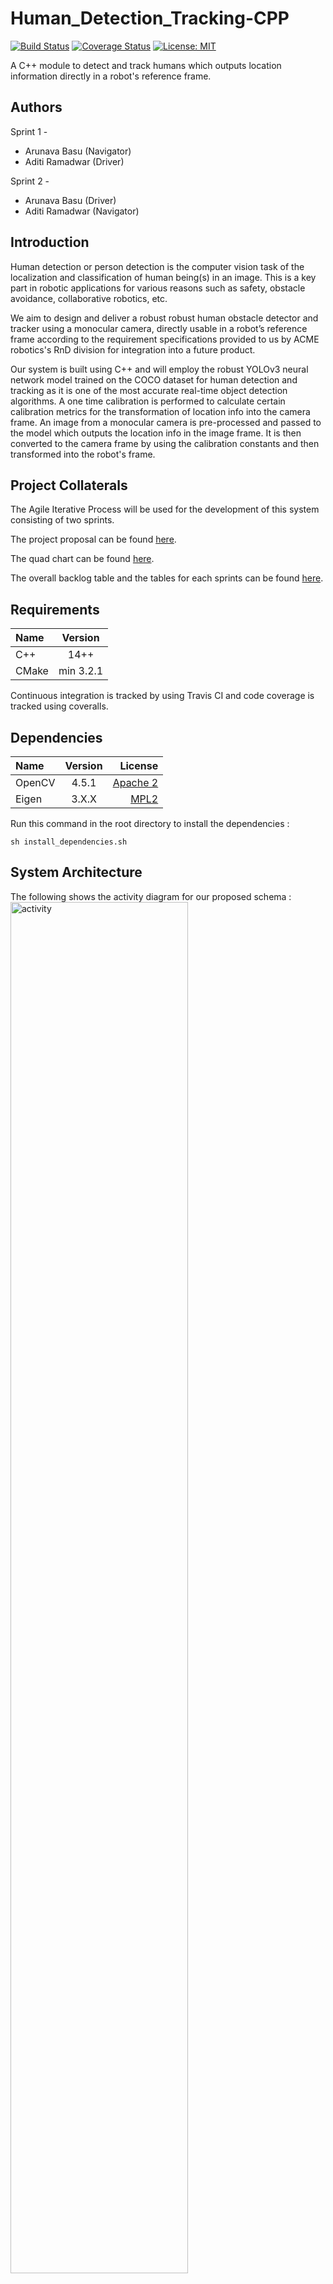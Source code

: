 
  
# Human_Detection_Tracking-CPP
[![Build Status](https://app.travis-ci.com/llDev-Rootll/Human_Detection_Tracking-CPP.svg?branch=master)](https://app.travis-ci.com/llDev-Rootll/Human_Detection_Tracking-CPP)
[![Coverage Status](https://coveralls.io/repos/github/llDev-Rootll/Human_Detection_Tracking-CPP/badge.svg?branch=master)](https://coveralls.io/github/llDev-Rootll/Human_Detection_Tracking-CPP?branch=master)
[![License: MIT](https://img.shields.io/badge/License-MIT-blue.svg)](https://opensource.org/licenses/MIT)

A C++ module to detect and track humans which outputs location information directly in a robot's reference frame.

## Authors
Sprint 1 -
 - Arunava Basu (Navigator)
 - Aditi Ramadwar (Driver)

Sprint 2 -
 - Arunava Basu (Driver)
 - Aditi Ramadwar (Navigator)
## Introduction
Human detection or person detection is the computer vision task of the localization and classification of human being(s) in an image. This is a key part in robotic applications for various reasons such as safety, obstacle avoidance, collaborative robotics, etc. 

We aim to design and deliver a robust  robust human obstacle detector and tracker using a monocular camera, directly usable in a robot’s reference frame according to the requirement specifications provided to us by ACME robotics's RnD division for integration into a future product.

Our system is built using C++ and will employ the robust YOLOv3 neural network model trained on the COCO dataset for human detection and tracking as it is one of the most accurate real-time object detection algorithms. A one time calibration is performed to calculate certain calibration metrics for the transformation of location info into the camera frame. An image from a monocular camera is pre-processed and passed to the model which outputs the location info in the image frame. It is then converted to the camera frame by using the calibration constants and then transformed into the robot's frame.

## Project Collaterals
The Agile Iterative Process will be used for the development of this system consisting of two sprints.

The project proposal can be found [here](https://github.com/llDev-Rootll/Human_Detection_Tracking-CPP/blob/development/assets/Human%20Detector%20%26%20Tracker%20-%20Proposal.pdf).

The quad chart can be found [here](https://github.com/llDev-Rootll/Human_Detection_Tracking-CPP/blob/development/assets/Quad_Chart.pdf).

The overall backlog table and the tables for each sprints can be found [here](https://docs.google.com/spreadsheets/d/1tjJKUd9B4bBSYAHnrwuMjWNl_lUBmqeB6lw7iTNKZSg/edit?usp=sharing).

## Requirements
| Name | Version | 
| :---         |     :---:      |    
| C++   | 14++     | 
| CMake   | min 3.2.1     | 

Continuous integration is tracked by using Travis CI and code coverage is tracked using coveralls. 
## Dependencies

| Name | Version | License |
| :---         |     :---:      |          ---: |
| OpenCV   | 4.5.1     | [Apache 2](https://github.com/opencv/opencv/blob/master/LICENSE)    |
| Eigen     | 3.X.X       | [MPL2](https://www.mozilla.org/en-US/MPL/2.0/FAQ/)      |

Run this command in the root directory to install the dependencies : 
```
sh install_dependencies.sh
```

## System Architecture 
The following shows the activity diagram for our proposed schema : 
<img alt="activity" src="assets/activity.png" width="75%" />

*Fig 1 :  Activity Diagram*

The corresponding class diagram can be found [here](https://github.com/llDev-Rootll/Human_Detection_Tracking-CPP/blob/development/UML/revised/Revised_Class_Diagram.pdf).

## Output Data Explained
At the output of the Human Detection module from the `detectHumans` method we get a vector of Rects ('Rect' is a data type in OpenCV). 

The structure of Rect is: (x, y, z, redundant); It has four parameters, 
the first three parameters indicate the coordinates of a point in terms of robot's reference frame (x, y, z)

These coordinates can be extracted from the Rect and used as per application.
The redundant variable is part of the transformation vector which is not useful for us for showing the location of the human detected.

For each person detected in frame, two Rects are created. We are taking two location points of each human detected. To get an estimated location of the human in the entire frame, we need to extract the x, y, z coordinates from both the Rects created where, 
x is the distance of the human from the robot's reference frame, 
y is the horizontal component and 
z is the  vertical component.

Example:
If there are two humans detected in a frame, then we will get a vector of four Rects. Consider the output vector variable we got is 'positions'. Size of positions is 4 since in our example 2 humans are detected, then, first human's location will be extracted from Rects positions[0] and positions[1]
second human's location will be extracted from Rects positions[2] and positions[3]
Example for location extraction of one of the coordinates of the first human:

> 			x = position[0] (0) 			
>         y = position[0] (1) 			
>         z = position[0] (2)

## Steps to Run the application
Run the following commands in the root folder to build and run the Human Detector and Tracker

    sh getModels.sh
    sh build_with_coverage.sh
    sh run_app.sh

## Running Unit tests
Unit Testing will be used to test each submodule and ensure complete code coverage. For this Google Gtest will be leveraged and identical test classes and methods will be created with minimal modification in order to facilitate testing.
Execute these commands in the root folder to run the test cases: 
```
sh run_tests.sh
```
## Running cpplint & cppcheck tests
Run the following command in the root directory to generate cpplint results in **results** folder

    sh run_cpplint.sh
 
Run the following command in the root directory to generate cppcheck results in **results** folder

    sh run_cppcheck.sh

## Building without code coverage
Run the following command in the root folder : 
```
 sh build_without_coverage.sh
```
## Building with code coverage

Run these commands in the root folder : 
```
sudo apt-get install lcov
sh build_with_coverage.sh
```
## Generate Doxygen documentation
Run the following command in the root folder:

    sh create_doxy_docs.sh

## Phase 1

 - Defined Robot, HumanDetector and test classes according to the UML diagrams.
 - Implemented all Robot and HumanDetector methods except for transformToRobotFrame method.
 - Definition and implementation of test cases are planned for Phase 2.
 Please refer to the backlog table, [here](https://docs.google.com/spreadsheets/d/1tjJKUd9B4bBSYAHnrwuMjWNl_lUBmqeB6lw7iTNKZSg/edit?usp=sharing), for an exhaustive list tasks completed in Phase 1.
## Phase 2
